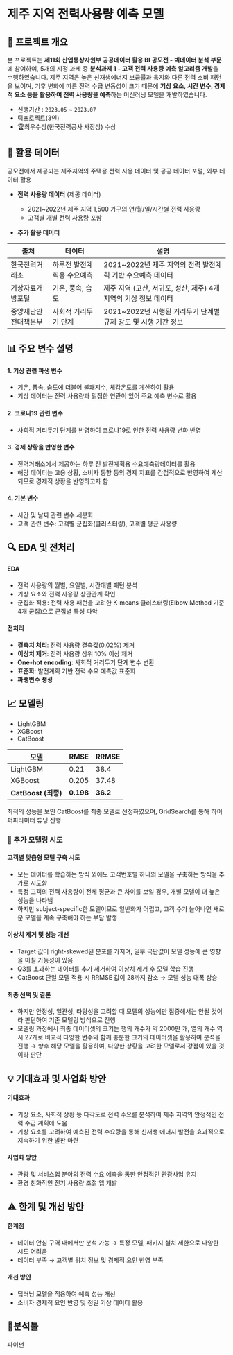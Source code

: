 # 제주 지역 전력사용량 예측 모델

## 📌 프로젝트 개요
본 프로젝트는 **제11회 산업통상자원부 공공데이터 활용 BI 공모전 - 빅데이터 분석 부문**에 참여하여, 5개의 지정 과제 중 **분석과제 1 - 고객 전력 사용량 예측 알고리즘 개발**을 수행하였습니다. 제주 지역은 높은 신재생에너지 보급률과 육지와 다른 전력 소비 패턴을 보이며, 기후 변화에 따른 전력 수급 변동성이 크기 때문에 **기상 요소, 시간 변수, 경제적 요소 등을 활용하여 전력 사용량을 예측**하는 머신러닝 모델을 개발하였습니다.

- 진행기간 : `2023.05` ~ `2023.07`  
- 팀프로젝트(3인)
- 🏆최우수상(한국전력공사 사장상) 수상

## 📂 활용 데이터
공모전에서 제공되는 제주지역의 주택용 전력 사용 데이터 및 공공 데이터 포털, 외부 데이터 활용

- **전력 사용량 데이터** (제공 데이터)  
  - 2021~2022년 제주 지역 1,500 가구의 연/월/일/시간별 전력 사용량
  - 고객별 개별 전력 사용량 포함

- **추가 활용 데이터**

| 출처 | 데이터 | 설명 |
|------|--------|------|
| 한국전력거래소 | 하루전 발전계획용 수요예측 | 2021~2022년 제주 지역의 전력 발전계획 기반 수요예측 데이터 |
| 기상자료개방포털 | 기온, 풍속, 습도 | 제주 지역 (고산, 서귀포, 성산, 제주) 4개 지역의 기상 정보 데이터 |
| 중앙재난안전대책본부 | 사회적 거리두기 단계 | 2021~2022년 시행된 거리두기 단계별 규제 강도 및 시행 기간 정보 |

## 📊 주요 변수 설명


#### 1. **기상 관련 파생 변수**
- 기온, 풍속, 습도에 더불어 불쾌지수, 체감온도를 계산하여 활용
- 기상 데이터는 전력 사용량과 밀접한 연관이 있어 주요 예측 변수로 활용

#### 2. **코로나19 관련 변수**
- 사회적 거리두기 단계를 반영하여 코로나19로 인한 전력 사용량 변화 반영

#### 3. **경제 상황을 반영한 변수**
- 전력거래소에서 제공하는 하루 전 발전계획용 수요예측량데이터를 활용
- 해당 데이터는 고용 상황, 소비자 동향 등의 경제 지표를 간접적으로 반영하여 계산되므로 경제적 상황을 반영하고자 함

#### 4. **기본 변수**
- 시간 및 날짜 관련 변수 세분화
- 고객 관련 변수: 고객별 군집화(클러스터링), 고객별 평균 사용량

## 🔍 EDA 및 전처리

#### EDA
- 전력 사용량의 월별, 요일별, 시간대별 패턴 분석
- 기상 요소와 전력 사용량 상관관계 확인
- 군집화 적용: 전력 사용 패턴을 고려한 K-means 클러스터링(Elbow Method 기준 4개 군집)으로 군집별 특성 파악
   
#### 전처리
- **결측치 처리**: 전력 사용량 결측값(0.02%) 제거
- **이상치 제거**: 전력 사용량 상위 10% 이상 제거
- **One-hot encoding**: 사회적 거리두기 단계 변수 변환
- **표준화**: 발전계획 기반 전력 수요 예측값 표준화
- **파생변수 생성**
  
 ## 📈 모델링
- LightGBM
- XGBoost
- CatBoost

| 모델 | RMSE | RRMSE |
|------|------|------|
| LightGBM | 0.21 | 38.4 |
| XGBoost | 0.205 | 37.48 |
| **CatBoost (최종)** | **0.198** | **36.2** |

최적의 성능을 보인 CatBoost를 최종 모델로 선정하였으며, GridSearch를 통해 하이퍼파라미터 튜닝 진행

### 🔄 추가 모델링 시도

#### 고객별 맞춤형 모델 구축 시도
- 모든 데이터를 학습하는 방식 외에도 고객번호별 하나의 모델을 구축하는 방식을 추가로 시도함
- 특정 고객의 전력 사용량이 전체 평균과 큰 차이를 보일 경우, 개별 모델이 더 높은 성능을 나타냄
- 하지만 subject-specific한 모델이므로 일반화가 어렵고, 고객 수가 늘어나면 새로운 모델을 계속 구축해야 하는 부담 발생

#### 이상치 제거 및 성능 개선
- Target 값이 right-skewed된 분포를 가지며, 일부 극단값이 모델 성능에 큰 영향을 미칠 가능성이 있음
- Q3를 초과하는 데이터를 추가 제거하여 이상치 제거 후 모델 학습 진행
- CatBoost 단일 모델 적용 시 RRMSE 값이 28까지 감소 → 모델 성능 대폭 상승

####  최종 선택 및 결론
- 하지만 안정성, 일관성, 타당성을 고려할 때 모델의 성능에만 집중해서는 안될 것이라 판단하여 기존 모델링 방식으로 진행
-  모델링 과정에서 최종 데이터셋의 크기는 행의 개수가 약 2000만 개, 열의 개수 역시 27개로 비교적 다양한 변수와 함께 충분한 크기의 데이터셋을 활용하여 분석을 진행 → 향후 해당 모델을 활용하여, 다양한 상황을 고려한 모델로서 강점이 있을 것이라 판단

## 💡 기대효과 및 사업화 방안

#### 기대효과
- 기상 요소, 사회적 상황 등 다각도로 전력 수요를 분석하여 제주 지역의 안정적인 전력 수급 계획에 도움
- 기상 요소를 고려하여 예측된 전력 수요량을 통해 신재생 에너지 발전을 효과적으로 지속하기 위한 발판 마련

#### 사업화 방안
- 관광 및 서비스업 분야의 전력 수요 예측을 통한 안정적인 관광사업 유지 
- 환경 친화적인 전기 사용량 조절 앱 개발
  
## ⚠️ 한계 및 개선 방안

#### 한계점
- 데이터 안심 구역 내에서만 분석 가능 → 특정 모델, 패키지 설치 제한으로 다양한 시도 어려움
- 데이터 부족 → 고객별 위치 정보 및 경제적 요인 반영 부족  

#### 개선 방안
- 딥러닝 모델을 적용하여 예측 성능 개선  
- 소비자 경제적 요인 반영 및 정밀 기상 데이터 활용

## 🔧분석툴
파이썬
